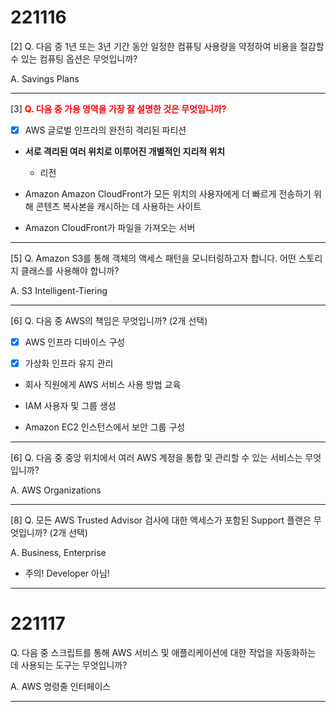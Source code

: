 # 221116


[2] Q. 다음 중 1년 또는 3년 기간 동안 일정한 컴퓨팅 사용량을 약정하여 비용을 절감할 수 있는 컴퓨팅 옵션은 무엇입니까?

A. Savings Plans

---

[3] **<span style="color:red">Q. 다음 중 가용 영역을 가장 잘 설명한 것은 무엇입니까?</span>**

- [x] AWS 글로벌 인프라의 완전히 격리된 파티션

- **서로 격리된 여러 위치로 이루어진 개별적인 지리적 위치**
    - 리전

- Amazon Amazon CloudFront가 모든 위치의 사용자에게 더 빠르게 전송하기 위해 콘텐츠 복사본을 캐시하는 데 사용하는 사이트

- Amazon CloudFront가 파일을 가져오는 서버

---

[5] Q. Amazon S3를 통해 객체의 액세스 패턴을 모니터링하고자 합니다. 어떤 스토리지 클래스를 사용해야 합니까? 

A. S3 Intelligent-Tiering

---

[6] Q. 다음 중 AWS의 책임은 무엇입니까? (2개 선택)

- [x] AWS 인프라 디바이스 구성

- [x] 가상화 인프라 유지 관리

- 회사 직원에게 AWS 서비스 사용 방법 교육

- IAM 사용자 및 그룹 생성

- Amazon EC2 인스턴스에서 보안 그룹 구성

---

[6] Q. 다음 중 중앙 위치에서 여러 AWS 계정을 통합 및 관리할 수 있는 서비스는 무엇입니까?

A. AWS Organizations

---

[8] Q. 모든 AWS Trusted Advisor 검사에 대한 액세스가 포함된 Support 플랜은 무엇입니까? (2개 선택)

A. Business, Enterprise

* 주의! Developer 아님!

---

# 221117

Q. 다음 중 스크립트를 통해 AWS 서비스 및 애플리케이션에 대한 작업을 자동화하는 데 사용되는 도구는 무엇입니까? 

A. AWS 명령줄 인터페이스

---
<!--stackedit_data:
eyJoaXN0b3J5IjpbLTEwNzI3MzU2NjcsLTEzMTc4NDQwMjYsLT
EyNTkwODIwNzYsLTgwOTcxMzc0OCwxNzQ4MTYzNTQxXX0=
-->
